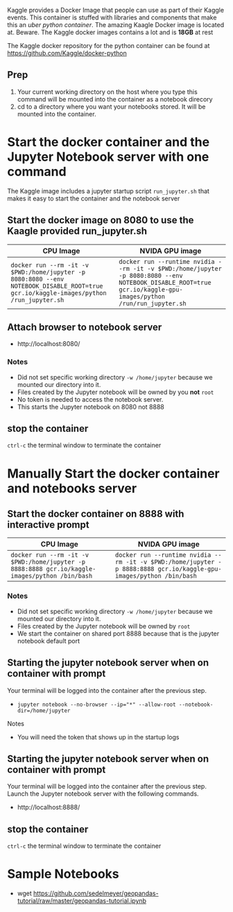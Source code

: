 Kaggle provides a Docker Image that people can use as part of their Kaggle events.  This container is stuffed with libraries and components that make this an _uber python container_.  The amazing Kaagle Docker image is located at.  Beware. The Kaggle docker images contains a lot and is **18GB** at rest

The Kaggle docker repository for the python container can be found at  https://github.com/Kaggle/docker-python

## Prep
1. Your current working directory on the host where you type this command will be mounted into the container as a notebook direcory
1. cd to a directory where you want your notebooks stored.  It will be mounted into the container.

# Start the docker container and the Jupyter Notebook server with one command
The Kaggle image includes a jupyter startup script `run_jupyter.sh` that makes it easy to start the container and the notebook server

## Start the docker image on 8080 to use the Kaagle provided run_jupyter.sh
| CPU Image | NVIDA GPU image |
| --- | --- |
| `docker run --rm -it -v $PWD:/home/jupyter -p 8080:8080 --env NOTEBOOK_DISABLE_ROOT=true gcr.io/kaggle-images/python /run_jupyter.sh`| `docker run --runtime nvidia --rm -it -v $PWD:/home/jupyter -p 8080:8080 --env NOTEBOOK_DISABLE_ROOT=true gcr.io/kaggle-gpu-images/python /run/run_jupyter.sh` |

## Attach browser to notebook server
* http://localhost:8080/

### Notes
* Did not set specific working directory `-w /home/jupyter` because we mounted our directory into it.
* Files created by the Jupyter notebook will be owned by you **not** `root`
* No token is needed to access the notebook server.
* This starts the Jupyter notebook on 8080 not 8888

## stop the container 
`ctrl-c` the terminal window to terminate the container

# Manually Start the docker container and notebooks server
## Start the docker container on 8888 with interactive prompt
| CPU Image | NVIDA GPU image |
| --- | --- |
| `docker run --rm -it -v $PWD:/home/jupyter -p 8888:8888 gcr.io/kaggle-images/python /bin/bash` | `docker run --runtime nvidia --rm -it -v $PWD:/home/jupyter -p 8888:8888 gcr.io/kaggle-gpu-images/python /bin/bash` |

### Notes
* Did not set specific working directory `-w /home/jupyter` because we mounted our directory into it.
* Files created by the Jupyter notebook will be owned by `root`
* We start the container on shared port 8888 because that is the jupyter notebook default port

## Starting the jupyter notebook server when on container with prompt 
Your terminal will be logged into the container after the previous step. 
* `jupyter notebook --no-browser --ip="*" --allow-root --notebook-dir=/home/jupyter`

Notes
* You will need the token that shows up in the startup logs

## Starting the jupyter notebook server when on container with prompt 
Your terminal will be logged into the container after the previous step.  Launch the Jupyter notebook server with the following commands.
* http://localhost:8888/


## stop the container 
`ctrl-c` the terminal window to terminate the container

# Sample Notebooks
* wget https://github.com/sedelmeyer/geopandas-tutorial/raw/master/geopandas-tutorial.ipynb
